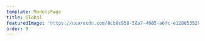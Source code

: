 ```yaml
---
template: ModelsPage
title: Global
featuredImage: 'https://ucarecdn.com/8cb8c958-58a7-4685-a6fc-e12805352681/'
order: 9
---
```


